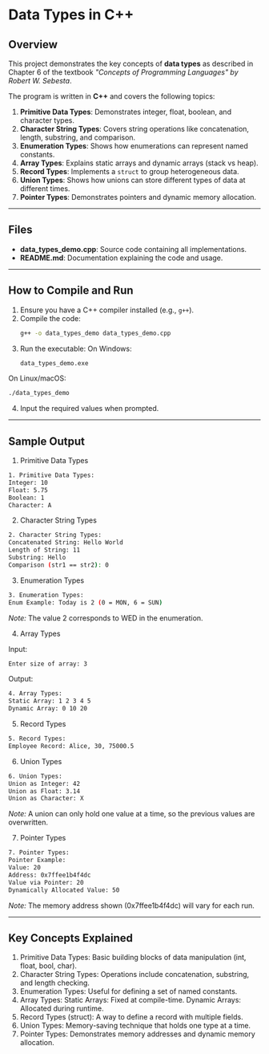 # Data Types in C++

## Overview

This project demonstrates the key concepts of **data types** as described in Chapter 6 of the textbook *"Concepts of Programming Languages" by Robert W. Sebesta*.

The program is written in **C++** and covers the following topics:
1. **Primitive Data Types**: Demonstrates integer, float, boolean, and character types.
2. **Character String Types**: Covers string operations like concatenation, length, substring, and comparison.
3. **Enumeration Types**: Shows how enumerations can represent named constants.
4. **Array Types**: Explains static arrays and dynamic arrays (stack vs heap).
5. **Record Types**: Implements a `struct` to group heterogeneous data.
6. **Union Types**: Shows how unions can store different types of data at different times.
7. **Pointer Types**: Demonstrates pointers and dynamic memory allocation.

---

## Files
- **data_types_demo.cpp**: Source code containing all implementations.
- **README.md**: Documentation explaining the code and usage.

---

## How to Compile and Run
1. Ensure you have a C++ compiler installed (e.g., `g++`).
2. Compile the code:
   ```bash
   g++ -o data_types_demo data_types_demo.cpp
    ```
3. Run the executable:
On Windows:
   ```bash
   data_types_demo.exe
   ```
On Linux/macOS:
   ```bash
  ./data_types_demo
   ```
4. Input the required values when prompted.

---

## Sample Output
1. Primitive Data Types
 ```bash
1. Primitive Data Types:
Integer: 10
Float: 5.75
Boolean: 1
Character: A
 ```

2. Character String Types
 ```bash
2. Character String Types:
Concatenated String: Hello World
Length of String: 11
Substring: Hello
Comparison (str1 == str2): 0
 ```

3. Enumeration Types
 ```bash
3. Enumeration Types:
Enum Example: Today is 2 (0 = MON, 6 = SUN)
 ```
_Note:_ The value 2 corresponds to WED in the enumeration.

4. Array Types

Input:
 ```bash
Enter size of array: 3
 ```
Output:
 ```bash
4. Array Types:
Static Array: 1 2 3 4 5 
Dynamic Array: 0 10 20
 ```

5. Record Types
 ```bash
5. Record Types:
Employee Record: Alice, 30, 75000.5
 ```

6. Union Types
 ```bash
6. Union Types:
Union as Integer: 42
Union as Float: 3.14
Union as Character: X
 ```
_Note:_ A union can only hold one value at a time, so the previous values are overwritten.

7. Pointer Types
 ```bash
7. Pointer Types:
Pointer Example: 
Value: 20
Address: 0x7ffee1b4f4dc
Value via Pointer: 20
Dynamically Allocated Value: 50
 ```
_Note:_ The memory address shown (0x7ffee1b4f4dc) will vary for each run.

---

## Key Concepts Explained
1. Primitive Data Types: Basic building blocks of data manipulation (int, float, bool, char).
2. Character String Types: Operations include concatenation, substring, and length checking.
3. Enumeration Types: Useful for defining a set of named constants.
4. Array Types:
Static Arrays: Fixed at compile-time.
Dynamic Arrays: Allocated during runtime.
5. Record Types (struct): A way to define a record with multiple fields.
6. Union Types: Memory-saving technique that holds one type at a time.
7. Pointer Types:
Demonstrates memory addresses and dynamic memory allocation.
